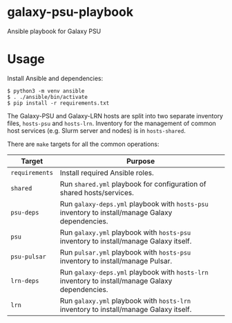 # galaxy-psu-playbook
Ansible playbook for Galaxy PSU

# Usage

Install Ansible and dependencies:

```console
$ python3 -m venv ansible
$ . ./ansible/bin/activate
$ pip install -r requirements.txt
```

The Galaxy-PSU and Galaxy-LRN hosts are split into two separate inventory files, `hosts-psu` and `hosts-lrn`. Inventory for the management of common host services (e.g. Slurm server and nodes) is in `hosts-shared`.

There are `make` targets for all the common operations:

| Target | Purpose |
| --- | --- |
| `requirements` | Install required Ansible roles. |
| `shared` | Run `shared.yml` playbook for configuration of shared hosts/services. |
| `psu-deps` | Run `galaxy-deps.yml` playbook with `hosts-psu` inventory to install/manage Galaxy dependencies. |
| `psu` | Run `galaxy.yml` playbook with `hosts-psu` inventory to install/manage Galaxy itself. |
| `psu-pulsar` | Run `pulsar.yml` playbook with `hosts-psu` inventory to install/manage Pulsar. |
| `lrn-deps` | Run `galaxy-deps.yml` playbook with `hosts-lrn` inventory to install/manage Galaxy dependencies. |
| `lrn` | Run `galaxy.yml` playbook with `hosts-lrn` inventory to install/manage Galaxy itself. |
